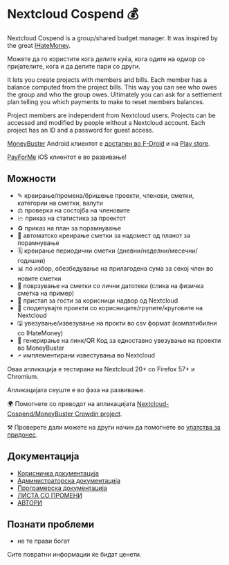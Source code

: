 # Nextcloud Cospend 💰

Nextcloud Cospend is a group/shared budget manager. It was inspired by the great [IHateMoney](https://github.com/spiral-project/ihatemoney/).

Можете да го користите кога делите куќа, кога одите на одмор со пријателите, кога и да делите пари со други.

It lets you create projects with members and bills. Each member has a balance computed from the project bills. This way you can see who owes the group and who the group owes. Ultimately you can ask for a settlement plan telling you which payments to make to reset members balances.

Project members are independent from Nextcloud users. Projects can be accessed and modified by people without a Nextcloud account. Each project has an ID and a password for guest access.

[MoneyBuster](https://gitlab.com/eneiluj/moneybuster) Android клиентот е [достапен во F-Droid](https://f-droid.org/packages/net.eneiluj.moneybuster/) и на [Play store](https://play.google.com/store/apps/details?id=net.eneiluj.moneybuster).

[PayForMe](https://github.com/mayflower/PayForMe) iOS клиентот е во развивање!

## Можности

* ✎ креирање/промена/бришење проекти, членови, сметки, категории на сметки, валути
* ⚖ проверка на состојба на членовите
* 🗠 приказ на статистика за проектот
* ♻ приказ на план за порамнување
* 🎇 автоматско креирање сметки за надомест од планот за порамнување
* 🗓 креирање периодични сметки (дневни/неделни/месечни/годишни)
* 📊 по избор, обезбедување на прилагодена сума за секој член во новите сметки
* 🔗 поврзување на сметки со лични датотеки (слика на физичка сметка на пример)
* 👩 пристап за гости за корисници надвор од Nextcloud
* 👫 споделувајте проекти со корисниците/групите/круговите на Nextcloud
* 🖫 увезување/извезување на прокти во csv формат (компатибилни со IHateMoney)
* 🔗 генерирање на линк/QR Код за едноставно увезување на проекти во MoneyBuster
* 🗲 имплементирани известувања во Nextcloud

Оваа апликација е тестирана на Nextcloud 20+ со Firefox 57+ и Chromium.

Апликацијата сеуште е во фаза на развивање.

🌍 Помогнете со преводот на апликацијата [Nextcloud-Cospend/MoneyBuster Crowdin project](https://crowdin.com/project/moneybuster).

⚒ Проверете дали можете на други начин да помогнете во [упатства за придонес](https://github.com/eneiluj/cospend-nc/blob/master/CONTRIBUTING.md).

## Документација

* [Корисничка документација](https://github.com/eneiluj/cospend-nc/blob/master/docs/user.md)
* [Администраторска документација](https://github.com/eneiluj/cospend-nc/blob/master/docs/admin.md)
* [Програмерска документација](https://github.com/eneiluj/cospend-nc/blob/master/docs/dev.md)
* [ЛИСТА СО ПРОМЕНИ](https://github.com/eneiluj/cospend-nc/blob/master/CHANGELOG.md#change-log)
* [АВТОРИ](https://github.com/eneiluj/cospend-nc/blob/master/AUTHORS.md#authors)

## Познати проблеми

* не те прави богат

Сите повратни информации ќе бидат ценети.

